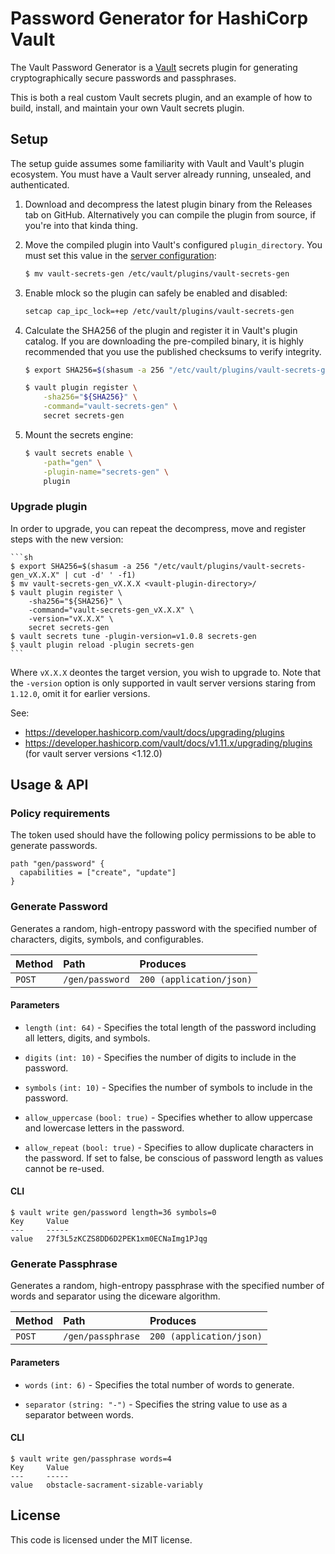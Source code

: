 # Password Generator for HashiCorp Vault

The Vault Password Generator is a [Vault](https://www.vaultproject.io) secrets
plugin for generating cryptographically secure passwords and passphrases.

This is both a real custom Vault secrets plugin, and an example of how to build,
install, and maintain your own Vault secrets plugin.

## Setup

The setup guide assumes some familiarity with Vault and Vault's plugin
ecosystem. You must have a Vault server already running, unsealed, and
authenticated.

1. Download and decompress the latest plugin binary from the Releases tab on
GitHub. Alternatively you can compile the plugin from source, if you're into
that kinda thing.

1. Move the compiled plugin into Vault's configured `plugin_directory`. You must
   set this value in the [server configuration][vault-config]:

    ```sh
    $ mv vault-secrets-gen /etc/vault/plugins/vault-secrets-gen
    ```

1. Enable mlock so the plugin can safely be enabled and disabled:

   ```sh
   setcap cap_ipc_lock=+ep /etc/vault/plugins/vault-secrets-gen
   ```

1. Calculate the SHA256 of the plugin and register it in Vault's plugin catalog.
If you are downloading the pre-compiled binary, it is highly recommended that
you use the published checksums to verify integrity.

    ```sh
    $ export SHA256=$(shasum -a 256 "/etc/vault/plugins/vault-secrets-gen" | cut -d' ' -f1)

    $ vault plugin register \
        -sha256="${SHA256}" \
        -command="vault-secrets-gen" \
        secret secrets-gen
    ```

1. Mount the secrets engine:

    ```sh
    $ vault secrets enable \
        -path="gen" \
        -plugin-name="secrets-gen" \
        plugin
    ```

### Upgrade plugin

In order to upgrade, you can repeat the decompress, move and register steps with the new version:

    ```sh
    $ export SHA256=$(shasum -a 256 "/etc/vault/plugins/vault-secrets-gen_vX.X.X" | cut -d' ' -f1)
    $ mv vault-secrets-gen_vX.X.X <vault-plugin-directory>/
    $ vault plugin register \
        -sha256="${SHA256}" \
        -command="vault-secrets-gen_vX.X.X" \
        -version="vX.X.X" \
        secret secrets-gen
    $ vault secrets tune -plugin-version=v1.0.8 secrets-gen
    $ vault plugin reload -plugin secrets-gen
    ```

Where `vX.X.X` deontes the target version, you wish to upgrade to.
Note that the `-version` option is only supported in vault server versions staring from `1.12.0`,
omit it for earlier versions.

See:
 - https://developer.hashicorp.com/vault/docs/upgrading/plugins
 - https://developer.hashicorp.com/vault/docs/v1.11.x/upgrading/plugins (for vault server versions <1.12.0)

## Usage & API

### Policy requirements

The token used should have the following policy permissions to be able to generate passwords.

```hcl
path "gen/password" {
  capabilities = ["create", "update"]
}
```

### Generate Password

Generates a random, high-entropy password with the specified number of
characters, digits, symbols, and configurables.

| Method   | Path                         | Produces                 |
| :------- | :--------------------------- | :----------------------- |
| `POST`   | `/gen/password`              | `200 (application/json)` |

#### Parameters

- `length` `(int: 64)` - Specifies the total length of the password including
  all letters, digits, and symbols.

- `digits` `(int: 10)` - Specifies the number of digits to include in the
  password.

- `symbols` `(int: 10)` - Specifies the number of symbols to include in the
  password.

- `allow_uppercase` `(bool: true)` - Specifies whether to allow uppercase and
  lowercase letters in the password.

- `allow_repeat` `(bool: true)` - Specifies to allow duplicate characters in the
  password. If set to false, be conscious of password length as values cannot be
  re-used.

#### CLI

```
$ vault write gen/password length=36 symbols=0
Key  	Value
---  	-----
value	27f3L5zKCZS8DD6D2PEK1xm0ECNaImg1PJqg
```

### Generate Passphrase

Generates a random, high-entropy passphrase with the specified number of words
and separator using the diceware algorithm.

| Method   | Path                         | Produces                 |
| :------- | :--------------------------- | :----------------------- |
| `POST`   | `/gen/passphrase`            | `200 (application/json)` |

#### Parameters

- `words` `(int: 6)` - Specifies the total number of words to generate.

- `separator` `(string: "-")` - Specifies the string value to use as a separator
  between words.

#### CLI

```
$ vault write gen/passphrase words=4
Key  	Value
---  	-----
value	obstacle-sacrament-sizable-variably
```

## License

This code is licensed under the MIT license.

[vault-config]: https://www.vaultproject.io/docs/configuration#plugin_directory
